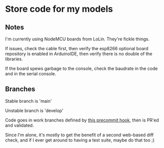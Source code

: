 # Store code for my models

## Notes
I'm currently using NodeMCU boards from LoLin. They're fickle things.

If issues, check the cable first, then verify the esp8266 optional board repository is enabled in ArduinoIDE, then verify there is no double of the libraries.

If the board spews garbage to the console, check the baudrate in the code and in the serial console.

## Branches

Stable branch is 'main'

Unstable branch is 'develop'

Code goes in work branches defined by [this precommit hook](https://github.com/guillaumemaiano/IoT-models/blob/develop/admin/hooks/pre-commit), then is PR'ed and validated.

Since I'm alone, it's mostly to get the benefit of a second web-based diff check, and if I ever get around to having a test suite, maybe do that too ;)
